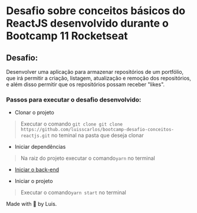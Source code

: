 # Desafio sobre conceitos básicos do ReactJS desenvolvido durante o Bootcamp 11 Rocketseat

## Desafio:

Desenvolver uma aplicação para armazenar repositórios de um portfólio, que irá permitir a criação, listagem, atualização e remoção dos repositórios, e além disso permitir que os repositórios possam receber "likes".

### Passos para executar o desafio desenvolvido:
-  Clonar o projeto
> Executar o comando `git clone git clone https://github.com/luisscarlos/bootcamp-desafio-conceitos-reactjs.git` no teminal na pasta que deseja clonar

- Iniciar dependências
 > Na raiz do projeto executar o comando`yarn` no terminal

- [Iniciar o back-end](https://github.com/luisscarlos/bootcamp-desafio-conceitos-node)

- Iniciar o projeto
> Executar o comando`yarn start` no terminal


Made with 🚀 by Luis.
